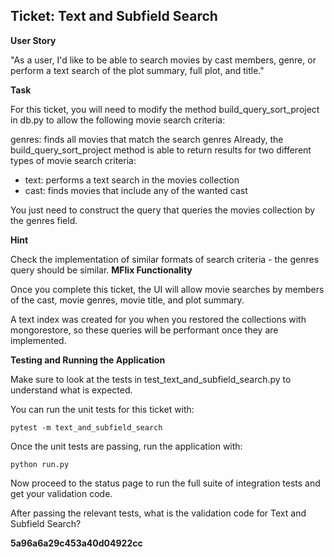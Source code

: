 ## Ticket: Text and Subfield Search

**User Story**

"As a user, I'd like to be able to search movies by cast members, genre, or perform a text search of the plot summary, full plot, and title."

**Task**

For this ticket, you will need to modify the method build_query_sort_project in db.py to allow the following movie search criteria:

genres: finds all movies that match the search genres
Already, the build_query_sort_project method is able to return results for two different types of movie search criteria:

- text: performs a text search in the movies collection
- cast: finds movies that include any of the wanted cast

You just need to construct the query that queries the movies collection by the genres field.

**Hint**

Check the implementation of similar formats of search criteria - the genres query should be similar.
**MFlix Functionality**

Once you complete this ticket, the UI will allow movie searches by members of the cast, movie genres, movie title, and plot summary.

A text index was created for you when you restored the collections with mongorestore, so these queries will be performant once they are implemented.

**Testing and Running the Application**

Make sure to look at the tests in test_text_and_subfield_search.py to understand what is expected.

You can run the unit tests for this ticket with:

```
pytest -m text_and_subfield_search
```

Once the unit tests are passing, run the application with:

```
python run.py
```

Now proceed to the status page to run the full suite of integration tests and get your validation code.

After passing the relevant tests, what is the validation code for Text and Subfield Search?

**5a96a6a29c453a40d04922cc**
